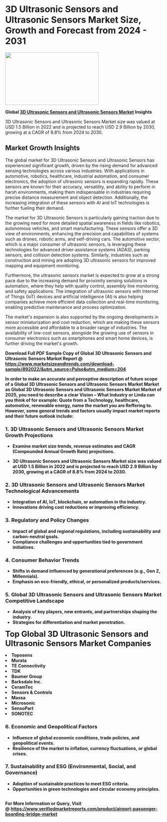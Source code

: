 <H1>3D Ultrasonic Sensors and Ultrasonic Sensors Market Size, Growth and Forecast from 2024 - 2031</H1><img class="aligncenter size-medium wp-image-584254" src="https://thirdeyenews.in/wp-content/uploads/2024/09/Global-Market-Research-300x168.jpeg" alt="" width="300" height="168" /><p><strong>Global&nbsp;<a href="https://www.marketsizeandtrends.com/download-sample/892022/&amp;utm_source=Pulse&amp;utm_medium=204">3D Ultrasonic Sensors and Ultrasonic Sensors Market</a> Insights</strong></p><p>3D Ultrasonic Sensors and Ultrasonic Sensors Market size was valued at USD 1.5 Billion in 2022 and is projected to reach USD 2.9 Billion by 2030, growing at a CAGR of 8.8% from 2024 to 2030.</p><p><h2>Market Growth Insights</h2> <p>The global market for 3D Ultrasonic Sensors and Ultrasonic Sensors has experienced significant growth, driven by the rising demand for advanced sensing technologies across various industries. With applications in automotive, robotics, healthcare, industrial automation, and consumer electronics, the adoption of ultrasonic sensors is expanding rapidly. These sensors are known for their accuracy, versatility, and ability to perform in harsh environments, making them indispensable in industries requiring precise distance measurement and object detection. Additionally, the increasing integration of these sensors with AI and IoT technologies is further fueling their demand.</p> <p><strong></strong></p> <p>The market for 3D Ultrasonic Sensors is particularly gaining traction due to the growing need for more detailed spatial awareness in fields like robotics, autonomous vehicles, and smart manufacturing. These sensors offer a 3D view of environments, enhancing the precision and capabilities of systems such as drones, robotic arms, and self-driving cars. The automotive sector, which is a major consumer of ultrasonic sensors, is leveraging these technologies for advanced driver-assistance systems (ADAS), parking sensors, and collision detection systems. Similarly, industries such as construction and mining are adopting 3D ultrasonic sensors for improved mapping and equipment monitoring.</p> <p>Furthermore, the ultrasonic sensors market is expected to grow at a strong pace due to the increasing demand for proximity sensing solutions in automation, where they help with quality control, assembly line monitoring, and safety applications. The integration of ultrasonic sensors with Internet of Things (IoT) devices and artificial intelligence (AI) is also helping companies achieve more efficient data collection and real-time monitoring, enabling predictive maintenance and process optimization.</p> <p>The market's expansion is also supported by the ongoing developments in sensor miniaturization and cost reduction, which are making these sensors more accessible and affordable to a broader range of industries. The availability of low-cost sensors, alongside the growing use of sensors in consumer electronics such as smartphones and smart home devices, is further driving the market's growth.</p> <p><strong></p><p><span class=""><strong>Download Full PDF Sample Copy of Global 3D Ultrasonic Sensors and Ultrasonic Sensors Market Report</strong> @ <a href="https://www.marketsizeandtrends.com/download-sample/892022/&amp;utm_source=Pulse&amp;utm_medium=204" target="_blank">https://www.marketsizeandtrends.com/download-sample/892022/&amp;utm_source=Pulse&amp;utm_medium=204</a></span></p><p>In order to make an accurate and perceptive description of future scope of a Global&nbsp;3D Ultrasonic Sensors and Ultrasonic Sensors Market Market as Global&nbsp;3D Ultrasonic Sensors and Ultrasonic Sensors Market Market of 2025, you need to describe a clear Vision &ndash; What Industry or Linda can you think of for example: Quote from a Technology, healthcare, automotive, renewable energy, name the market you are Reffering to. However, some general trends and factors usually impact market reports and their future outlook include:</p><h3>1.&nbsp;<strong>3D Ultrasonic Sensors and Ultrasonic Sensors Market Growth Projections</strong></h3><ul><li>Examine market size trends, revenue estimates and CAGR (Compounded Annual Growth Rate) projections.</li><li><p>3D Ultrasonic Sensors and Ultrasonic Sensors Market size was valued at USD 1.5 Billion in 2022 and is projected to reach USD 2.9 Billion by 2030, growing at a CAGR of 8.8% from 2024 to 2030.</p></li></ul><h3>2.&nbsp;<strong>3D Ultrasonic Sensors and Ultrasonic Sensors Market Technological Advancements</strong></h3><ul><li>Integration of AI, IoT, blockchain, or automation in the industry.</li><li>Innovations driving cost reductions or improving efficiency.</li></ul><h3>3.&nbsp;<strong>Regulatory and Policy Changes</strong></h3><ul><li>Impact of global and regional regulations, including sustainability and carbon-neutral goals.</li><li>Compliance challenges and opportunities tied to government initiatives.</li></ul><h3>4.&nbsp;<strong>Consumer Behavior Trends</strong></h3><ul><li>Shifts in demand influenced by generational preferences (e.g., Gen Z, Millennials).</li><li>Emphasis on eco-friendly, ethical, or personalized products/services.</li></ul><h3>5.&nbsp;<strong>Global 3D Ultrasonic Sensors and Ultrasonic Sensors Market Competitive Landscape</strong></h3><ul><li>Analysis of key players, new entrants, and partnerships shaping the industry.</li><li>Strategies for differentiation and market penetration.</li></ul><p data-pm-slice="1 1 []"><span style="color: inherit; font-family: inherit; font-size: 25px;">Top Global 3D Ultrasonic Sensors and Ultrasonic Sensors Market Companies</span></p><div class="" data-test-id=""><p><li>Toposens</li><li> Murata</li><li> TE Connectivity</li><li> TDK</li><li> Baumer Group</li><li> Barksdale Inc.</li><li> CeramTec</li><li> Sensors & Controls</li><li> Massa</li><li> Microsonic</li><li> SensoPart</li><li> SONOTEC</li></p></div><h3>6.&nbsp;<strong>Economic and Geopolitical Factors</strong></h3><ul><li>Influence of global economic conditions, trade policies, and geopolitical events.</li><li>Resilience of the market to inflation, currency fluctuations, or global crises.</li></ul><h3>7.&nbsp;<strong>Sustainability and ESG (Environmental, Social, and Governance)</strong></h3><ul><li>Adoption of sustainable practices to meet ESG criteria.</li><li>Opportunities in green technologies and circular economy principles.</li></ul><h2><strong style="font-size: 14px;">For More Information or Query, Visit @&nbsp;</strong><a style="background-color: #ffffff; font-size: 14px;" href="https://www.marketsizeandtrends.com/report/3d-ultrasonic-sensors-and-ultrasonic-sensors-market/" target="_blank">https://www.verifiedmarketreports.com/product/airport-passenger-boarding-bridge-market</a></h2>
